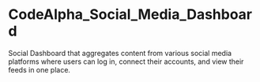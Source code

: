 # CodeAlpha_Social_Media_Dashboard
Social Dashboard that aggregates content from  various social media platforms where users can log in,  connect their accounts, and view their feeds in one place.
